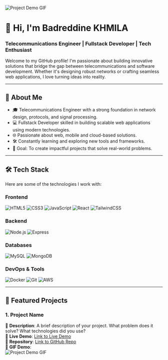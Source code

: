 ![Project Demo GIF]([https://giphy.com/gifs/a4CZLNDrNxWpwsh0Ck](https://i.gifer.com/1j6F.gif))

# 👋 Hi, I'm Badreddine KHMILA
### Telecommunications Engineer | Fullstack Developer | Tech Enthusiast  

Welcome to my GitHub profile! I'm passionate about building innovative solutions that bridge the gap between telecommunications and software development. Whether it's designing robust networks or crafting seamless web applications, I love turning ideas into reality.  

---

## 🚀 **About Me**  
- 🎓 Telecommunications Engineer with a strong foundation in network design, protocols, and signal processing.  
- 💻 Fullstack Developer skilled in building scalable web applications using modern technologies.  
- 🌐 Passionate about web, mobile and cloud-based solutions.  
- 🛠️ Constantly learning and exploring new tools and frameworks.  
- 🎯 Goal: To create impactful projects that solve real-world problems.  

---

## 🛠️ **Tech Stack**  
Here are some of the technologies I work with:  

### **Frontend**  
![HTML5](https://img.shields.io/badge/HTML5-E34F26?style=for-the-badge&logo=html5&logoColor=white)
![CSS3](https://img.shields.io/badge/CSS3-1572B6?style=for-the-badge&logo=css3&logoColor=white)
![JavaScript](https://img.shields.io/badge/JavaScript-F7DF1E?style=for-the-badge&logo=javascript&logoColor=black)
![React](https://img.shields.io/badge/React-61DAFB?style=for-the-badge&logo=react&logoColor=black)
![TailwindCSS](https://img.shields.io/badge/Tailwind_CSS-38B2AC?style=for-the-badge&logo=tailwind-css&logoColor=white)  

### **Backend**  
![Node.js](https://img.shields.io/badge/Node.js-339933?style=for-the-badge&logo=node.js&logoColor=white)
![Express](https://img.shields.io/badge/Express-000000?style=for-the-badge&logo=express&logoColor=white)

### **Databases**  
![MySQL](https://img.shields.io/badge/MySQL-4479A1?style=for-the-badge&logo=mysql&logoColor=white)
![MongoDB](https://img.shields.io/badge/MongoDB-47A248?style=for-the-badge&logo=mongodb&logoColor=white)  

### **DevOps & Tools**  
![Docker](https://img.shields.io/badge/Docker-2496ED?style=for-the-badge&logo=docker&logoColor=white)
![Git](https://img.shields.io/badge/Git-F05032?style=for-the-badge&logo=git&logoColor=white)
![AWS](https://img.shields.io/badge/AWS-232F3E?style=for-the-badge&logo=amazon-aws&logoColor=white)  

---

## 🌟 **Featured Projects**  

### 1. **Project Name**  
📝 **Description**: A brief description of your project. What problem does it solve? What technologies did you use?  
🔗 **Live Demo**: [Link to Live Demo](#)  
📂 **Repository**: [Link to GitHub Repo](#)  
🎥 **GIF Demo**:  
![Project Demo GIF](https://giphy.com/gifs/a4CZLNDrNxWpwsh0Ck)

<!--
**badereddinkhmila/badereddinkhmila** is a ✨ _special_ ✨ repository because its `README.md` (this file) appears on your GitHub profile.

Here are some ideas to get you started:

- 🔭 I’m currently working on ...
- 🌱 I’m currently learning ...
- 👯 I’m looking to collaborate on ...
- 🤔 I’m looking for help with ...
- 💬 Ask me about ...
- 📫 How to reach me: ...
- 😄 Pronouns: ...
- ⚡ Fun fact: ...
-->
